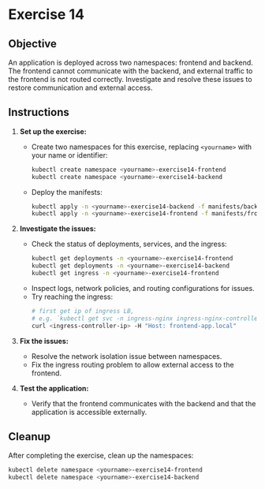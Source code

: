 # Exercise 14

## Objective

An application is deployed across two namespaces: frontend and backend. The frontend cannot communicate with the backend, and external traffic to the frontend is not routed correctly. Investigate and resolve these issues to restore communication and external access.

## Instructions

1. **Set up the exercise:**
   - Create two namespaces for this exercise, replacing `<yourname>` with your name or identifier:
     ```bash
     kubectl create namespace <yourname>-exercise14-frontend
     kubectl create namespace <yourname>-exercise14-backend
     ```
   - Deploy the manifests:
     ```bash
     kubectl apply -n <yourname>-exercise14-backend -f manifests/backend/
     kubectl apply -n <yourname>-exercise14-frontend -f manifests/frontend/
     ```

2. **Investigate the issues:**
   - Check the status of deployments, services, and the ingress:
     ```bash
     kubectl get deployments -n <yourname>-exercise14-frontend
     kubectl get deployments -n <yourname>-exercise14-backend
     kubectl get ingress -n <yourname>-exercise14-frontend
     ```
   - Inspect logs, network policies, and routing configurations for issues.
   - Try reaching the ingress:
     ```bash
     # first get ip of ingress LB, 
     # e.g. `kubectl get svc -n ingress-nginx ingress-nginx-controller`
     curl <ingress-controller-ip> -H "Host: frontend-app.local"
     ```

3. **Fix the issues:**
   - Resolve the network isolation issue between namespaces.
   - Fix the ingress routing problem to allow external access to the frontend.

4. **Test the application:**
   - Verify that the frontend communicates with the backend and that the application is accessible externally.

## Cleanup

After completing the exercise, clean up the namespaces:
```bash
kubectl delete namespace <yourname>-exercise14-frontend
kubectl delete namespace <yourname>-exercise14-backend
```
